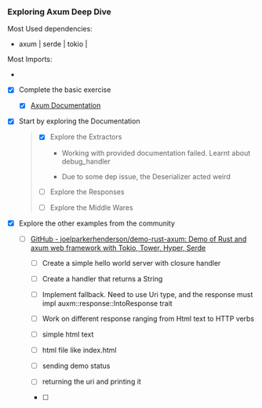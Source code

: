 ### Exploring Axum Deep Dive

Most Used dependencies:

- axum | serde | tokio | 

Most Imports:

- 

- [x] Complete the basic exercise
  
  - [x] [Axum Documentation](https://programatik29.github.io/axum-tutorial/#/01-introduction)

- [x] Start by exploring the  Documentation
  
  > - [x] Explore the Extractors
  >   
  >   - Working with provided documentation failed. Learnt about debug_handler 
  >   
  >   - Due to some dep issue, the Deserializer acted weird
  > 
  > - [ ] Explore the Responses
  > 
  > - [ ] Explore the Middle Wares

- [x] Explore the other examples from the community
  
  - [ ] [GitHub - joelparkerhenderson/demo-rust-axum: Demo of Rust and axum web framework with Tokio, Tower, Hyper, Serde](https://github.com/joelparkerhenderson/demo-rust-axum)
    
    - [ ] Create a simple hello world server with closure handler
    
    - [ ] Create a handler that returns a String
    
    - [ ] Implement fallback. Need to use Uri type, and the response must impl auxm::response::IntoResponse trait
    
    - [ ]  Work on different response ranging from Html text to HTTP verbs
      
      - [ ]  simple html text
      
      - [ ]  html file like index.html
      
      - [ ]  sending demo status
      
      - [ ]  returning the uri and printing it
      
      - [ ] 






